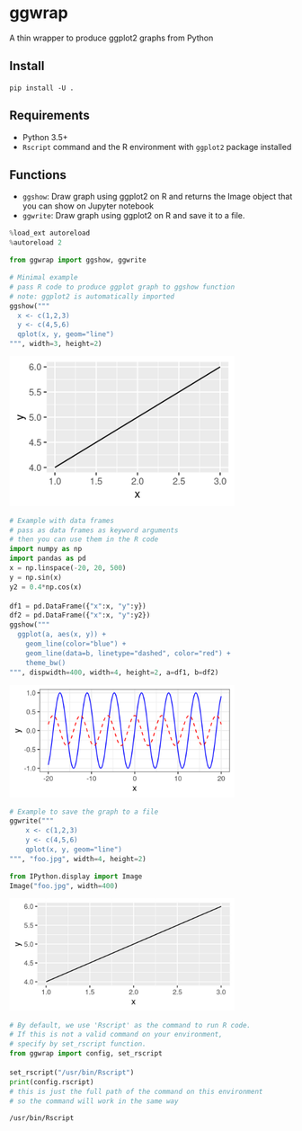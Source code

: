 ggwrap
======
A thin wrapper to produce ggplot2 graphs from Python

## Install

```shell
pip install -U .
```

## Requirements

- Python 3.5+
- `Rscript` command and the R environment with `ggplot2` package installed

## Functions

- `ggshow`: Draw graph using ggplot2 on R and returns the Image object that you can show on Jupyter notebook
- `ggwrite`: Draw graph using ggplot2 on R and save it to a file.


```python
%load_ext autoreload
%autoreload 2
```


```python
from ggwrap import ggshow, ggwrite
```


```python
# Minimal example
# pass R code to produce ggplot graph to ggshow function
# note: ggplot2 is automatically imported
ggshow("""
  x <- c(1,2,3)
  y <- c(4,5,6)
  qplot(x, y, geom="line")
""", width=3, height=2)
```




    
<img src="README_files/README_3_0.png" width=400>
    




```python
# Example with data frames
# pass as data frames as keyword arguments
# then you can use them in the R code
import numpy as np
import pandas as pd
x = np.linspace(-20, 20, 500)
y = np.sin(x)
y2 = 0.4*np.cos(x)

df1 = pd.DataFrame({"x":x, "y":y})
df2 = pd.DataFrame({"x":x, "y":y2})
ggshow("""
  ggplot(a, aes(x, y)) + 
    geom_line(color="blue") +
    geom_line(data=b, linetype="dashed", color="red") +
    theme_bw()
""", dispwidth=400, width=4, height=2, a=df1, b=df2)
```




    
<img src="README_files/README_4_0.png" width=400>



```python
# Example to save the graph to a file
ggwrite("""
    x <- c(1,2,3)
    y <- c(4,5,6)
    qplot(x, y, geom="line")
""", "foo.jpg", width=4, height=2)
```


```python
from IPython.display import Image
Image("foo.jpg", width=400)
```




    
<img src="README_files/README_6_0.jpg" width=400>




```python
# By default, we use 'Rscript' as the command to run R code.
# If this is not a valid command on your environment,
# specify by set_rscript function.
from ggwrap import config, set_rscript

set_rscript("/usr/bin/Rscript")  
print(config.rscript)
# this is just the full path of the command on this environment
# so the command will work in the same way
```

    /usr/bin/Rscript



```python

```
